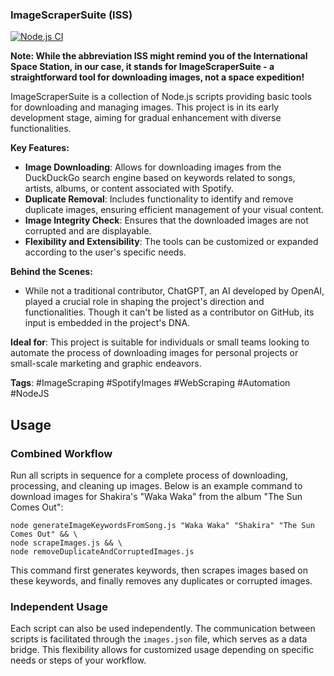 ### ImageScraperSuite (ISS)

[![Node.js CI](https://github.com/raven2cz/ImageScraperSuite/actions/workflows/node.js.yml/badge.svg)](https://github.com/raven2cz/ImageScraperSuite/actions/workflows/node.js.yml)

**Note: While the abbreviation ISS might remind you of the International Space Station, in our case, it stands for ImageScraperSuite - a straightforward tool for downloading images, not a space expedition!**

ImageScraperSuite is a collection of Node.js scripts providing basic tools for downloading and managing images. This project is in its early development stage, aiming for gradual enhancement with diverse functionalities.

**Key Features:**
- **Image Downloading**: Allows for downloading images from the DuckDuckGo search engine based on keywords related to songs, artists, albums, or content associated with Spotify.
- **Duplicate Removal**: Includes functionality to identify and remove duplicate images, ensuring efficient management of your visual content.
- **Image Integrity Check**: Ensures that the downloaded images are not corrupted and are displayable.
- **Flexibility and Extensibility**: The tools can be customized or expanded according to the user's specific needs.

**Behind the Scenes:**
- While not a traditional contributor, ChatGPT, an AI developed by OpenAI, played a crucial role in shaping the project's direction and functionalities. Though it can't be listed as a contributor on GitHub, its input is embedded in the project's DNA.

**Ideal for**: This project is suitable for individuals or small teams looking to automate the process of downloading images for personal projects or small-scale marketing and graphic endeavors.

**Tags**: #ImageScraping #SpotifyImages #WebScraping #Automation #NodeJS

## Usage

### Combined Workflow

Run all scripts in sequence for a complete process of downloading, processing, and cleaning up images. Below is an example command to download images for Shakira's "Waka Waka" from the album "The Sun Comes Out":

```
node generateImageKeywordsFromSong.js "Waka Waka" "Shakira" "The Sun Comes Out" && \
node scrapeImages.js && \
node removeDuplicateAndCorruptedImages.js
```

This command first generates keywords, then scrapes images based on these keywords, and finally removes any duplicates or corrupted images.

### Independent Usage

Each script can also be used independently. The communication between scripts is facilitated through the `images.json` file, which serves as a data bridge. This flexibility allows for customized usage depending on specific needs or steps of your workflow.
